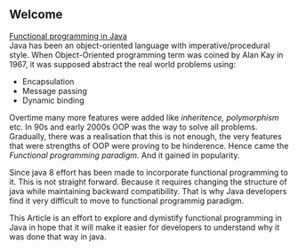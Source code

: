 ## Welcome

[Functional programming in Java](articles/functionalProgrammingInJava.md)\
Java has been an object-oriented language with imperative/procedural style. When Object-Oriented programming term was coined by Alan Kay in 1967, it was supposed abstract the real world problems using: 


* Encapsulation
* Message passing
* Dynamic binding

Overtime many more features were added like *inheritence, polymorphism* etc. In 90s and early 2000s OOP was the way to solve all problems. 
Gradually, there was a realisation that this is not enough, the very features that were strengths of OOP were proving to be hinderence. 
Hence came the *Functional programming paradigm*. And it gained in popularity.

Since java 8 effort has been made to incorporate functional programming to it. This is not straight forward. Because it requires changing the structure of java while maintaining backward compatibility.
That is why Java developers find it very difficult to move to functional programmig paradigm.

This Article is an effort to explore and dymistify functional programming in Java in hope that it will make it easier for developers to understand why it was done that way in java.

